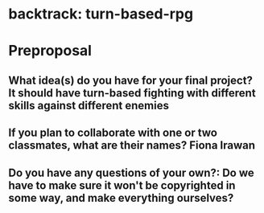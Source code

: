 # backtrack: turn-based-rpg

# Preproposal
## What idea(s) do you have for your final project? It should have turn-based fighting with different skills against different enemies
## If you plan to collaborate with one or two classmates, what are their names?  Fiona Irawan
## Do you have any questions of your own?: Do we have to make sure it won't be copyrighted in some way, and make everything ourselves? 
